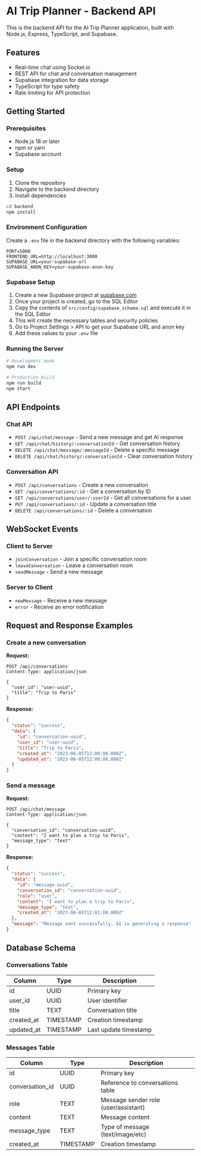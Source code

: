 # AI Trip Planner - Backend API

This is the backend API for the AI Trip Planner application, built with Node.js, Express, TypeScript, and Supabase.

## Features

- Real-time chat using Socket.io
- REST API for chat and conversation management
- Supabase integration for data storage
- TypeScript for type safety
- Rate limiting for API protection

## Getting Started

### Prerequisites

- Node.js 18 or later
- npm or yarn
- Supabase account

### Setup

1. Clone the repository
2. Navigate to the backend directory
3. Install dependencies

```bash
cd backend
npm install
```

### Environment Configuration

Create a `.env` file in the backend directory with the following variables:

```
PORT=5000
FRONTEND_URL=http://localhost:3000
SUPABASE_URL=your-supabase-url
SUPABASE_ANON_KEY=your-supabase-anon-key
```

### Supabase Setup

1. Create a new Supabase project at [supabase.com](https://supabase.com)
2. Once your project is created, go to the SQL Editor
3. Copy the contents of `src/config/supabase_schema.sql` and execute it in the SQL Editor
4. This will create the necessary tables and security policies
5. Go to Project Settings > API to get your Supabase URL and anon key
6. Add these values to your `.env` file

### Running the Server

```bash
# Development mode
npm run dev

# Production build
npm run build
npm start
```

## API Endpoints

### Chat API

- `POST /api/chat/message` - Send a new message and get AI response
- `GET /api/chat/history/:conversationId` - Get conversation history
- `DELETE /api/chat/message/:messageId` - Delete a specific message
- `DELETE /api/chat/history/:conversationId` - Clear conversation history

### Conversation API

- `POST /api/conversations` - Create a new conversation
- `GET /api/conversations/:id` - Get a conversation by ID
- `GET /api/conversations/user/:userId` - Get all conversations for a user
- `PUT /api/conversations/:id` - Update a conversation title
- `DELETE /api/conversations/:id` - Delete a conversation

## WebSocket Events

### Client to Server

- `joinConversation` - Join a specific conversation room
- `leaveConversation` - Leave a conversation room
- `sendMessage` - Send a new message

### Server to Client

- `newMessage` - Receive a new message
- `error` - Receive an error notification

## Request and Response Examples

### Create a new conversation

**Request:**
```http
POST /api/conversations
Content-Type: application/json

{
  "user_id": "user-uuid",
  "title": "Trip to Paris"
}
```

**Response:**
```json
{
  "status": "success",
  "data": {
    "id": "conversation-uuid",
    "user_id": "user-uuid",
    "title": "Trip to Paris",
    "created_at": "2023-06-05T12:00:00.000Z",
    "updated_at": "2023-06-05T12:00:00.000Z"
  }
}
```

### Send a message

**Request:**
```http
POST /api/chat/message
Content-Type: application/json

{
  "conversation_id": "conversation-uuid",
  "content": "I want to plan a trip to Paris",
  "message_type": "text"
}
```

**Response:**
```json
{
  "status": "success",
  "data": {
    "id": "message-uuid",
    "conversation_id": "conversation-uuid",
    "role": "user",
    "content": "I want to plan a trip to Paris",
    "message_type": "text",
    "created_at": "2023-06-05T12:01:00.000Z"
  },
  "message": "Message sent successfully, AI is generating a response"
}
```

## Database Schema

### Conversations Table

| Column     | Type      | Description               |
|------------|-----------|---------------------------|
| id         | UUID      | Primary key               |
| user_id    | UUID      | User identifier           |
| title      | TEXT      | Conversation title        |
| created_at | TIMESTAMP | Creation timestamp        |
| updated_at | TIMESTAMP | Last update timestamp     |

### Messages Table

| Column          | Type      | Description                          |
|-----------------|-----------|--------------------------------------|
| id              | UUID      | Primary key                          |
| conversation_id | UUID      | Reference to conversations table     |
| role            | TEXT      | Message sender role (user/assistant) |
| content         | TEXT      | Message content                      |
| message_type    | TEXT      | Type of message (text/image/etc)     |
| created_at      | TIMESTAMP | Creation timestamp                   |
